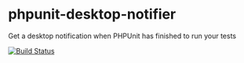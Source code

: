 # phpunit-desktop-notifier
Get a desktop notification when PHPUnit has finished to run your tests

[![Build Status](https://travis-ci.org/yoannrenard/phpunit-desktop-notifier.svg?branch=init)](https://travis-ci.org/yoannrenard/phpunit-desktop-notifier)
